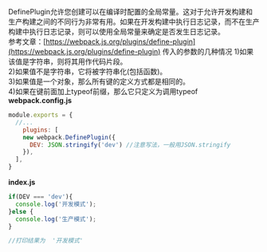 DefinePlugin允许您创建可以在编译时配置的全局常量。这对于允许开发构建和生产构建之间的不同行为非常有用。如果在开发构建中执行日志记录，而不在生产构建中执行日志记录，则可以使用全局常量来确定是否发生日志记录。  
参考文章：[https://webpack.js.org/plugins/define-plugin](https://webpack.js.org/plugins/define-plugin)
传入的参数的几种情况
1)如果该值是字符串，则将其用作代码片段。  
2)如果值不是字符串，它将被字符串化(包括函数)。  
3)如果值是一个对象，那么所有键的定义方式都是相同的。  
4)如果在键前面加上typeof前缀，那么它只定义为调用typeof  
**webpack.config.js**
```javascript
module.exports = {
  //...
    plugins: [
    new webpack.DefinePlugin({
      DEV: JSON.stringify('dev') //注意写法，一般用JSON.stringify
    }),
  ],
}
```

**index.js**
```javascript
if(DEV === 'dev'){
  console.log('开发模式');
}else {
  console.log('生产模式');
}

//打印结果为  '开发模式'
```


